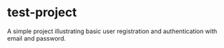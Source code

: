 test-project
============

A simple project illustrating basic user registration and authentication with email and password.
